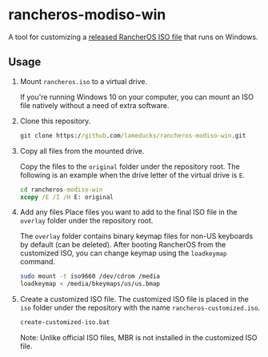 # rancheros-modiso-win

A tool for customizing a [released RancherOS ISO file]( https://github.com/rancher/os/releases ) that runs on Windows.

## Usage

1. Mount `rancheros.iso` to a virtual  drive.

    If you're running Windows 10 on your computer, you can mount an ISO file natively without a need of extra software.

1. Clone this repository.

    ```bat
    git clone https://github.com/lameducks/rancheros-modiso-win.git
    ```

1. Copy all files from the mounted drive.

    Copy the files to the `original` folder under the repository root. The following is an example when the drive letter of the virtual drive is `E`.

    ```bat
    cd rancheros-modiso-win
    xcopy /E /I /H E: original
    ```

1. Add any files
   Place files you want to add to the final ISO file in the `overlay` folder under the repository root.
   
   The `overlay` folder contains binary keymap files for non-US keyboards by default (can be deleted). After booting RancherOS from the customized ISO, you can change keymap using the `loadkeymap` command.
   
    ```bash
    sudo mount -t iso9660 /dev/cdrom /media
    loadkeymap < /media/bkeymaps/us/us.bmap
    ```
   
1. Create a customized ISO file.
The customized ISO file is placed in the `iso` folder under the repository with the name `rancheros-customized.iso`.
   
    ```bat
    create-customized-iso.bat
    ```
   
    Note: Unlike official ISO files, MBR is not installed in the customized ISO file.

